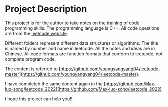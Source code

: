 # Project Description

This project is for the author to take notes on the training of code programming skills. The programming language is C++. All code questions are from the [leetcode website](https://leetcode.cn/). 

Different folders represent different data structures or algorithms. The title is named by number and name in leetcode. All the notes and ideas are in Chinese. All code formats are function formats that conform to leetcode, not complete program code.

The content is referred to [https://github.com/youngyangyang04/leetcode-master](https://github.com/youngyangyang04/leetcode-master). 

I have completed the same content again in the [https://github.com/Max-luo-song/leetcode_2022](https://github.com/Max-luo-song/leetcode_2022)

I hope this project can help you!!!
